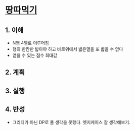 # [땅따먹기](https://programmers.co.kr/learn/courses/30/lessons/12913)

## 1. 이해

- N행 4열로 이루어짐
- 행의 한칸만 밟아야 하고 바로위에서 밟은열을 또 밟을 수 없다
- 얻을 수 있는 점수 최대값

## 2. 계획

## 3. 실행

## 4. 반성

- 그리디가 아닌 DP로 풀 생각을 못했다. 엣지케이스 잘 생각해보기.
